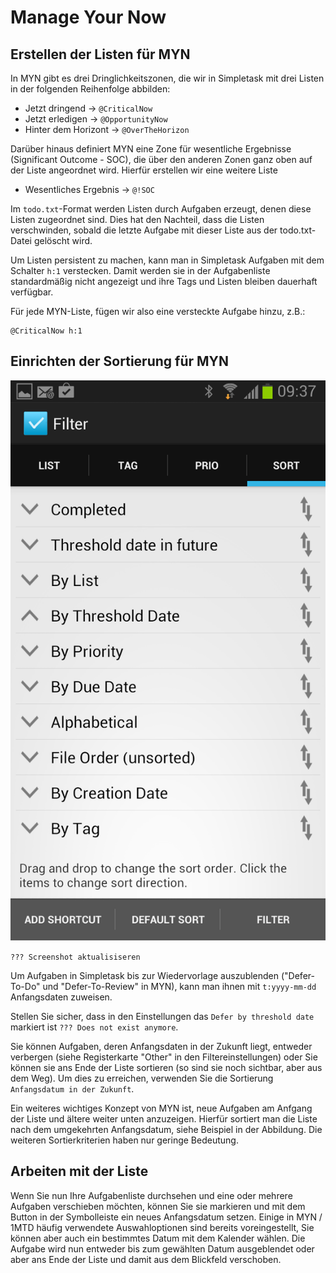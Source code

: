 Manage Your Now
===============

Erstellen der Listen für MYN
------------------------------

In MYN gibt es drei Dringlichkeitszonen, die wir in Simpletask mit drei Listen in der folgenden Reihenfolge abbilden: 

- Jetzt dringend -\> `@CriticalNow`
- Jetzt erledigen -\> `@OpportunityNow`
- Hinter dem Horizont -\> `@OverTheHorizon`

Darüber hinaus definiert MYN eine Zone für wesentliche Ergebnisse (Significant Outcome - SOC), die über den anderen Zonen ganz oben auf der Liste angeordnet wird. Hierfür erstellen wir eine weitere Liste

- Wesentliches Ergebnis -\> `@!SOC`

Im `todo.txt`-Format werden Listen durch Aufgaben erzeugt, denen diese Listen zugeordnet sind. Dies hat den Nachteil, dass die Listen verschwinden, sobald die letzte Aufgabe mit dieser Liste aus der todo.txt-Datei gelöscht wird.

Um Listen persistent zu machen, kann man in Simpletask Aufgaben mit dem Schalter `h:1` verstecken. Damit werden sie in der Aufgabenliste standardmäßig nicht angezeigt und ihre Tags und Listen bleiben dauerhaft verfügbar. 

Für jede MYN-Liste, fügen wir also eine versteckte Aufgabe hinzu, z.B.:

    @CriticalNow h:1

Einrichten der Sortierung für MYN
---------------------------------

![](./images/MYN_sort.png) 

`??? Screenshot aktualisiseren`

Um Aufgaben in Simpletask bis zur Wiedervorlage auszublenden ("Defer-To-Do" und "Defer-To-Review" in MYN), kann man ihnen mit `t:yyyy-mm-dd` Anfangsdaten zuweisen. 

Stellen Sie sicher, dass in den Einstellungen das `Defer by threshold date` markiert ist `??? Does not exist anymore`.

Sie können Aufgaben, deren Anfangsdaten in der Zukunft liegt, entweder verbergen (siehe Registerkarte "Other" in den Filtereinstellungen) oder Sie können sie ans Ende der Liste sortieren (so sind sie noch sichtbar, aber aus dem Weg). Um dies zu erreichen, verwenden Sie die Sortierung `Anfangsdatum in der Zukunft`. 

Ein weiteres wichtiges Konzept von MYN ist, neue Aufgaben am Anfgang der Liste und ältere weiter unten anzuzeigen. Hierfür sortiert man die Liste nach dem umgekehrten Anfangsdatum, siehe Beispiel in der Abbildung. Die weiteren Sortierkriterien haben nur geringe Bedeutung.

Arbeiten mit der Liste
----------------------

Wenn Sie nun Ihre Aufgabenliste durchsehen und eine oder mehrere Aufgaben verschieben möchten, können Sie sie markieren und mit dem Button in der Symbolleiste ein neues Anfangsdatum setzen. 
Einige in MYN / 1MTD häufig verwendete Auswahloptionen sind bereits voreingestellt, Sie können aber auch ein bestimmtes Datum mit dem Kalender wählen.
Die Aufgabe wird nun entweder bis zum gewählten Datum ausgeblendet oder aber ans Ende der Liste und damit aus dem Blickfeld verschoben.
